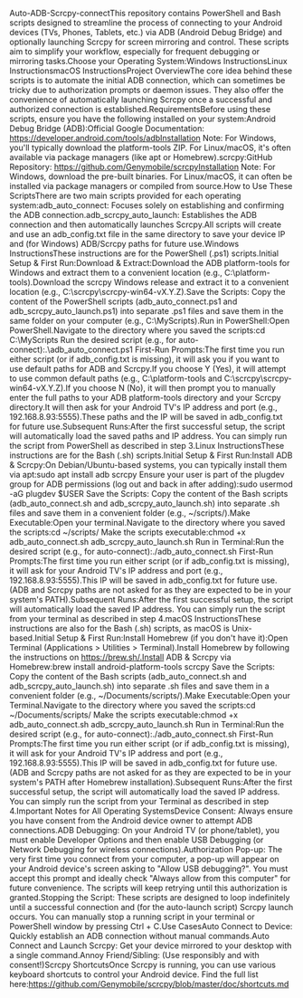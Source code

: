 Auto-ADB-Scrcpy-connectThis repository contains PowerShell and Bash scripts designed to streamline the process of connecting to your Android devices (TVs, Phones, Tablets, etc.) via ADB (Android Debug Bridge) and optionally launching Scrcpy for screen mirroring and control. These scripts aim to simplify your workflow, especially for frequent debugging or mirroring tasks.Choose your Operating System:Windows InstructionsLinux InstructionsmacOS InstructionsProject OverviewThe core idea behind these scripts is to automate the initial ADB connection, which can sometimes be tricky due to authorization prompts or daemon issues. They also offer the convenience of automatically launching Scrcpy once a successful and authorized connection is established.RequirementsBefore using these scripts, ensure you have the following installed on your system:Android Debug Bridge (ADB):Official Google Documentation: https://developer.android.com/tools/adbInstallation Note: For Windows, you'll typically download the platform-tools ZIP. For Linux/macOS, it's often available via package managers (like apt or Homebrew).scrcpy:GitHub Repository: https://github.com/Genymobile/scrcpyInstallation Note: For Windows, download the pre-built binaries. For Linux/macOS, it can often be installed via package managers or compiled from source.How to Use These ScriptsThere are two main scripts provided for each operating system:adb_auto_connect: Focuses solely on establishing and confirming the ADB connection.adb_scrcpy_auto_launch: Establishes the ADB connection and then automatically launches Scrcpy.All scripts will create and use an adb_config.txt file in the same directory to save your device IP and (for Windows) ADB/Scrcpy paths for future use.<a id="windows-instructions"></a>Windows InstructionsThese instructions are for the PowerShell (.ps1) scripts.Initial Setup & First Run:Download & Extract:Download the ADB platform-tools for Windows and extract them to a convenient location (e.g., C:\platform-tools).Download the scrcpy Windows release and extract it to a convenient location (e.g., C:\scrcpy\scrcpy-win64-vX.Y.Z).Save the Scripts: Copy the content of the PowerShell scripts (adb_auto_connect.ps1 and adb_scrcpy_auto_launch.ps1) into separate .ps1 files and save them in the same folder on your computer (e.g., C:\MyScripts).Run in PowerShell:Open PowerShell.Navigate to the directory where you saved the scripts:cd C:\MyScripts
Run the desired script (e.g., for auto-connect):.\adb_auto_connect.ps1
First-Run Prompts:The first time you run either script (or if adb_config.txt is missing), it will ask you if you want to use default paths for ADB and Scrcpy.If you choose Y (Yes), it will attempt to use common default paths (e.g., C:\platform-tools and C:\scrcpy\scrcpy-win64-vX.Y.Z).If you choose N (No), it will then prompt you to manually enter the full paths to your ADB platform-tools directory and your Scrcpy directory.It will then ask for your Android TV's IP address and port (e.g., 192.168.8.93:5555).These paths and the IP will be saved in adb_config.txt for future use.Subsequent Runs:After the first successful setup, the script will automatically load the saved paths and IP address. You can simply run the script from PowerShell as described in step 3.<a id="linux-instructions"></a>Linux InstructionsThese instructions are for the Bash (.sh) scripts.Initial Setup & First Run:Install ADB & Scrcpy:On Debian/Ubuntu-based systems, you can typically install them via apt:sudo apt install adb scrcpy
Ensure your user is part of the plugdev group for ADB permissions (log out and back in after adding):sudo usermod -aG plugdev $USER
Save the Scripts: Copy the content of the Bash scripts (adb_auto_connect.sh and adb_scrcpy_auto_launch.sh) into separate .sh files and save them in a convenient folder (e.g., ~/scripts/).Make Executable:Open your terminal.Navigate to the directory where you saved the scripts:cd ~/scripts/
Make the scripts executable:chmod +x adb_auto_connect.sh adb_scrcpy_auto_launch.sh
Run in Terminal:Run the desired script (e.g., for auto-connect):./adb_auto_connect.sh
First-Run Prompts:The first time you run either script (or if adb_config.txt is missing), it will ask for your Android TV's IP address and port (e.g., 192.168.8.93:5555).This IP will be saved in adb_config.txt for future use. (ADB and Scrcpy paths are not asked for as they are expected to be in your system's PATH).Subsequent Runs:After the first successful setup, the script will automatically load the saved IP address. You can simply run the script from your terminal as described in step 4.<a id="macos-instructions"></a>macOS InstructionsThese instructions are also for the Bash (.sh) scripts, as macOS is Unix-based.Initial Setup & First Run:Install Homebrew (if you don't have it):Open Terminal (Applications > Utilities > Terminal).Install Homebrew by following the instructions on https://brew.sh/.Install ADB & Scrcpy via Homebrew:brew install android-platform-tools scrcpy
Save the Scripts: Copy the content of the Bash scripts (adb_auto_connect.sh and adb_scrcpy_auto_launch.sh) into separate .sh files and save them in a convenient folder (e.g., ~/Documents/scripts/).Make Executable:Open your Terminal.Navigate to the directory where you saved the scripts:cd ~/Documents/scripts/
Make the scripts executable:chmod +x adb_auto_connect.sh adb_scrcpy_auto_launch.sh
Run in Terminal:Run the desired script (e.g., for auto-connect):./adb_auto_connect.sh
First-Run Prompts:The first time you run either script (or if adb_config.txt is missing), it will ask for your Android TV's IP address and port (e.g., 192.168.8.93:5555).This IP will be saved in adb_config.txt for future use. (ADB and Scrcpy paths are not asked for as they are expected to be in your system's PATH after Homebrew installation).Subsequent Runs:After the first successful setup, the script will automatically load the saved IP address. You can simply run the script from your Terminal as described in step 4.Important Notes for All Operating SystemsDevice Consent: Always ensure you have consent from the Android device owner to attempt ADB connections.ADB Debugging: On your Android TV (or phone/tablet), you must enable Developer Options and then enable USB Debugging (or Network Debugging for wireless connections).Authorization Pop-up: The very first time you connect from your computer, a pop-up will appear on your Android device's screen asking to "Allow USB debugging?". You must accept this prompt and ideally check "Always allow from this computer" for future convenience. The scripts will keep retrying until this authorization is granted.Stopping the Script: These scripts are designed to loop indefinitely until a successful connection and (for the auto-launch script) Scrcpy launch occurs. You can manually stop a running script in your terminal or PowerShell window by pressing Ctrl + C.Use CasesAuto Connect to Device: Quickly establish an ADB connection without manual commands.Auto Connect and Launch Scrcpy: Get your device mirrored to your desktop with a single command.Annoy Friend/Sibling: (Use responsibly and with consent!)Scrcpy ShortcutsOnce Scrcpy is running, you can use various keyboard shortcuts to control your Android device. Find the full list here:https://github.com/Genymobile/scrcpy/blob/master/doc/shortcuts.md
